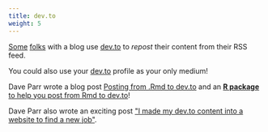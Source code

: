 ```yaml
---
title: dev.to
weight: 5
---
```


[Some](https://twitter.com/_ColinFay/status/1260580782181056514) [folks](https://twitter.com/juliasilge/status/1260580363971317765) with a blog use [dev.to](https://dev.to/) to _repost_ their content from their RSS feed.

You could also use your [dev.to](https://dev.to/faq) profile as your only medium!

Dave Parr wrote a blog post [Posting from .Rmd to dev.to](https://dev.to/daveparr/posting-from-rmd-to-dev-to-5gld) and an [**R package** to help you post from Rmd to dev.to](https://github.com/DaveParr/dev.to.ol)!

Dave Parr also wrote an exciting post ["I made my dev.to content into a website to find a new job"](https://dev.to/daveparr/i-made-my-dev-to-content-into-a-website-to-find-a-new-job-2kn5).